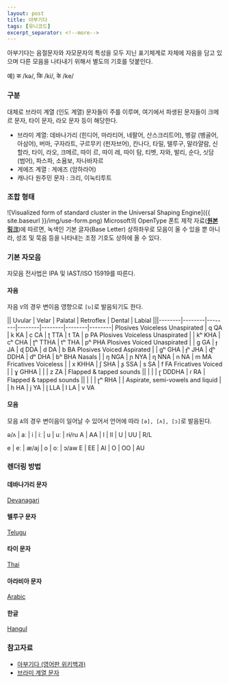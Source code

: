 ```yaml
---
layout: post
title: 아부기다
tags: [유니코드]
excerpt_separator: <!--more-->
---
```


아부기다는 음절문자와 자모문자의 특성을 모두 지닌 표기체계로 자체에 자음을 담고 있으며 다른 모음을 나타내기 위해서 별도의 기호를 덧붙인다.
<!--more-->

예) क /kə/, कि /ki/, के /ke/

### 구분

대체로 브라미 계열 (인도 계열) 문자들이 주를 이루며, 여기에서 파생된 문자들이 크메르 문자, 타이 문자, 라오 문자 등이 해당한다.

* 브라미 계열: 데바나가리 (힌디어, 마라티어, 네팔어, 산스크리트어), 벵갈 (벵골어, 아삼어), 버마, 구자라트, 구르무키 (펀자브어), 칸나다, 타밀, 텔루구, 말라얄람, 신할라, 타이, 라오, 크메르, 따이 르, 따이 레, 따이 탐, 티벳, 자와, 발리, 순다, 싯담 (범어), 파스파, 소욤보, 자나바자르
* 게에즈 계열 : 게에즈 (암하라어)
* 캐나다 원주민 문자 : 크리, 이눅티투트

### 조합 형태

![Visualized form of standard cluster in the Universal Shaping Engine]({{ site.baseurl }}/img/use-form.png)
Microsoft의 OpenType 폰트 제작 자료([**원본 링크**](https://docs.microsoft.com/en-us/typography/script-development/use))에 따르면, 녹색인 기본 글자(Base Letter) 상하좌우로 모음이 올 수 있을 뿐 아니라, 성조 및 묵음 등을 나타내는 조정 기호도 상하에 올 수 있다.



### 기본 자모음
자모음 전사법은 IPA 및 IAST/ISO 15919를 따른다.
#### 자음

자음 `V`의 경우 변이음 영향으로 `[ʋ]`로 발음되기도 한다.

|| Uvular | Velar | Palatal | Retroflex  | Dental | Labial
|||--------|--------|--------|--------|--------|--------|--------|
Plosives Voiceless Unaspirated | q QA | k KA | c CA | ʈ TTA | t TA | p PA
Plosives Voiceless Unaspirated |  | kʰ KHA | cʰ CHA | ʈʰ TTHA | tʰ THA | pʰ PHA
Plosives Voiced Unaspirated |  | g GA | ɟ  JA | ɖ DDA | d DA | b BA
Plosives Voiced Aspirated |  | gʰ GHA | ɟʰ JHA | ɖʰ DDHA | dʰ DHA | bʰ BHA
Nasals |  | ŋ NGA | ɲ NYA | ɳ  NNA | n NA | m MA
Fricatives Voiceless |  | x KHHA | ʃ SHA | ʂ SSA | s SA | f FA
Fricatives Voiced |  | ɣ GHHA |  |  | z ZA | 
Flapped & tapped sounds ||  |  |  | ɽ DDDHA | ɾ RA | 
Flapped & tapped sounds ||  |  |  | ɽʰ RHA |  | 
Aspirate, semi-vowels and liquid |  | h HA | j YA | ɭ LLA | l LA | v VA

#### 모음

모음 `A`의 경우 변이음이 일어날 수 있어서 언어에 따라 `[ə], [ʌ], [ɔ]`로 발음된다.

ə/ʌ | aː | i | iː | u | uː | rɨ/ru 
A | AA | I | II | U | UU | R/L

e | eː | æ/aj | o | oː | ɔ/aw
E | EE | AI | O | OO | AU

### 렌더링 방법
#### 데바나가리 문자
[Devanagari](https://docs.microsoft.com/en-us/typography/script-development/devanagari)

#### 텔루구 문자
[Telugu](https://docs.microsoft.com/en-us/typography/script-development/telugu)

#### 타이 문자
[Thai](https://docs.microsoft.com/en-us/typography/script-development/thai)

#### 아라비아 문자
[Arabic](https://docs.microsoft.com/en-us/typography/script-development/arabic)

#### 한글
[Hangul](https://docs.microsoft.com/en-us/typography/script-development/hangul)

### 참고자료

- [아부기다 (영어판 위키백과)](https://en.wikipedia.org/wiki/Abugida)
- [브라미 계열 문자](https://r12a.github.io/scripts/indic-overview/)